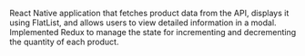 React Native application that fetches product data from the API, displays it using
FlatList, and allows users to view detailed information in a modal. Implemented Redux to
manage the state for incrementing and decrementing the quantity of each product.
